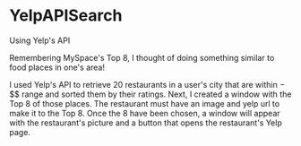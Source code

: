 # YelpAPISearch
Using Yelp's API

Remembering MySpace's Top 8, I thought of doing something similar to food places in one's area!

I used Yelp's API to retrieve 20 restaurants in a user's city that are within $-$$$ range and sorted them by their ratings. 
Next, I created a window with the Top 8 of those places. The restaurant must have an image and yelp url to make it to the Top 
8. Once the 8 have been chosen, a window will appear with the restaurant's picture and a button that opens the restaurant's 
Yelp page.
